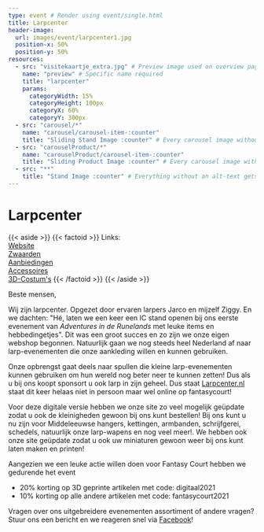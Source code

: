 ```yaml
---
type: event # Render using event/single.html
title: Larpcenter
header-image:
  url: images/event/larpcenter1.jpg
  position-x: 50%
  position-y: 50%
resources:
  - src: "visitekaartje_extra.jpg" # Preview image used on overview pages
    name: "preview" # Specific name required
    title: "larpcenter"
    params:
      categoryWidth: 15%
      categoryHeight: 100px
      categoryX: 60%
      categoryY: 300px
  - src: "carousel/*"
    name: "carousel/carousel-item-:counter"
    title: "Sliding Stand Image :counter" # Every carousel image without an alt-text gets a special name
  - src: "carouselProduct/*"
    name: "carouselProduct/carousel-item-:counter"
    title: "Sliding Product Image :counter" # Every carousel image without an alt-text gets a special name
  - src: "**"
    title: "Stand Image :counter" # Everything without an alt-text gets a special name
---
```



# Larpcenter

{{< aside >}}
    {{< factoid >}}
    Links: <br>
    <a href='www.larpcenter.nl' target='_blank'>Website</a> <br>
    <a href='https://www.larpcenter.nl/c-4418349/zwaarden/' target='_blank'>Zwaarden</a> <br>
    <a href='https://www.larpcenter.nl/c-4424589/aanbiedingen/' target='_blank'>Aanbiedingen</a> <br>
    <a href='https://www.larpcenter.nl/c-4469537/accessoires/' target='_blank'>Accessoires</a> <br>
    <a href='https://www.larpcenter.nl/c-4418400/3d-costum-s/' target='_blank'>3D-Costum's</a>
    {{< /factoid >}}
{{< /aside >}}

Beste mensen,

Wij zijn larpcenter. Opgezet door ervaren larpers Jarco en mijzelf Ziggy. En we dachten: "Hé, laten we een keer een IC stand openen bij ons eerste evenement van *Adventures in de Runelands* met leuke items en hebbedingetjes". Dit was een groot succes en zo zijn we onze eigen webshop begonnen. Natuurlijk gaan we nog steeds heel Nederland af naar larp-evenementen die onze aankleding willen en kunnen gebruiken.

Onze opbrengst gaat deels naar spullen die kleine larp-evenementen kunnen gebruiken om hun wereld nog beter neer te kunnen zetten! Dus als u bij ons koopt sponsort u ook larp in zijn geheel. Dus staat [Larpcenter.nl](https://www.larpcenter.nl/) staat dit keer helaas niet in persoon maar wel online op fantasycourt!

Voor deze digitale versie hebben we onze site zo veel mogelijk geüpdate zodat u ook de kleinigheden gewoon bij ons kunt bestellen! Bij ons kunt u nu zijn voor Middeleeuwse hangers, kettingen, armbanden, schrijfgerei, schedels, natuurlijk onze larp-wapens en nog veel meer!. We hebben ook onze site geüpdate zodat u ook uw miniaturen gewoon weer bij ons kunt laten maken en printen!

Aangezien we een leuke actie willen doen voor Fantasy Court hebben we gedurende het event
- 20% korting op 3D geprinte artikelen met code: digitaal2021
- 10% korting op alle andere artikelen met code: fantasycourt2021

Vragen over ons uitgebreidere evenementen assortiment of andere vragen? Stuur ons een bericht en we reageren snel via [Facebook](https://www.facebook.com/Larpcenter.nl/)!
